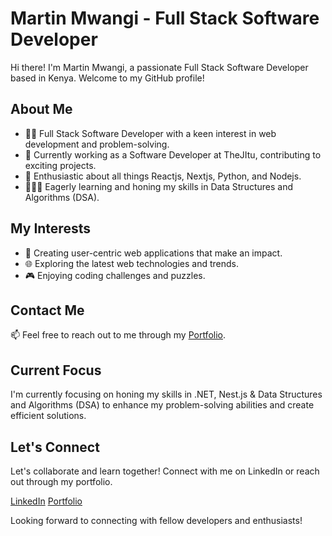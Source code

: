 # Martin Mwangi - Full Stack Software Developer

Hi there! I'm Martin Mwangi, a passionate Full Stack Software Developer based in Kenya. Welcome to my GitHub profile!

## About Me

-   👨‍💻 Full Stack Software Developer with a keen interest in web development and problem-solving.
-   🔭 Currently working as a Software Developer at TheJItu, contributing to exciting projects.
-   🌱 Enthusiastic about all things Reactjs, Nextjs, Python, and Nodejs.
-   👨🏽‍💻 Eagerly learning and honing my skills in Data Structures and Algorithms (DSA).

## My Interests

-   🚀 Creating user-centric web applications that make an impact.
-   🌐 Exploring the latest web technologies and trends.
-   🎮 Enjoying coding challenges and puzzles.

## Contact Me

📫 Feel free to reach out to me through my [Portfolio](https://thereactivedeveloper.com).

## Current Focus

I'm currently focusing on honing my skills in .NET, Nest.js & Data Structures and Algorithms (DSA) to enhance my problem-solving abilities and create efficient solutions.

## Let's Connect

Let's collaborate and learn together! Connect with me on LinkedIn or reach out through my portfolio.

[LinkedIn](https://www.linkedin.com/in/marville001)
[Portfolio](https://thereactivedeveloper.com)

Looking forward to connecting with fellow developers and enthusiasts!
